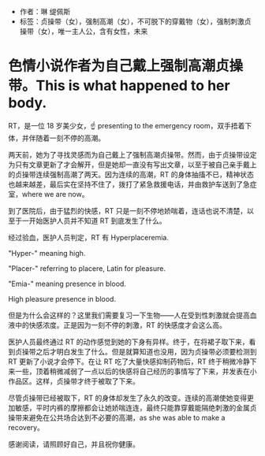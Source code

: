 - 作者：琳 缇佩斯
- 标签：贞操带（女），强制高潮（女），不可脱下的穿戴物（女），强制刺激贞操带（女），唯一主人公，含有女性，未来

# 色情小说作者为自己戴上强制高潮贞操带。This is what happened to her body.
RT，是一位 18 岁美少女，☝️ presenting to the emergency room，双手捂着下体，并伴随着一刻不停的高潮。

两天前，她为了寻找灵感而为自己戴上了强制高潮贞操带。然而，由于贞操带设定为只有文章更新了才会解开，但是她却一直没有写出文章，以至于被自己亲手戴上的贞操带连续强制高潮了两天。因为连续的高潮，RT 的身体抽搐不已，精神状态也越来越差，最后实在坚持不住了，拨打了紧急救援电话，并由救护车送到了急症室，where we are now。

到了医院后，由于猛烈的快感，RT 只是一刻不停地娇喘着，连话也说不清楚，以至于一开始医护人员并不知道 RT 到底发生了什么。

经过验血，医护人员判定，RT 有 Hyperplaceremia.

"Hyper-" meaning high.

"Placer-" referring to placere, Latin for pleasure.

"Emia-" meaning presence in blood.

High pleasure presence in blood.

但是为什么会这样的？这里我们需要复习一下生物——人在受到性刺激就会提高血液中的快感浓度。正是因为一刻不停的刺激，RT 的快感度才会这么高。

医护人员最终通过 RT 的动作感觉到她的下身有异样。终于，在将裙子取下来，看到贞操带之后才明白发生了什么。但是就算知道也没用，因为贞操带必须要检测到 RT 更新了小说才会停下。在让 RT 吃了大量快感抑制药物后，RT 终于稍微冷静下来一些，顶着稍微减弱了一点以后的快感将自己经历的事情写了下来，并发表在小作品区。这样，贞操带才终于被取了下来。

尽管贞操带已经被取下，RT 的身体却发生了永久的改变。连续的高潮使她变得更加敏感，平时内裤的摩擦都会让她娇喘连连，最终只能靠穿戴能隔绝刺激的金属贞操带来避免在公共场合达到不必要的高潮，as she was able to make a recovery。

感谢阅读，请照顾好自己，并且祝你健康。
